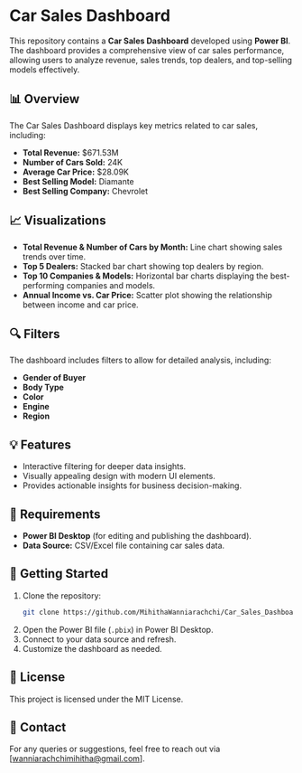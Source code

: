 # Car Sales Dashboard

This repository contains a **Car Sales Dashboard** developed using **Power BI**. The dashboard provides a comprehensive view of car sales performance, allowing users to analyze revenue, sales trends, top dealers, and top-selling models effectively.

## 📊 Overview
The Car Sales Dashboard displays key metrics related to car sales, including:
- **Total Revenue:** $671.53M
- **Number of Cars Sold:** 24K
- **Average Car Price:** $28.09K
- **Best Selling Model:** Diamante
- **Best Selling Company:** Chevrolet

## 📈 Visualizations
- **Total Revenue & Number of Cars by Month:** Line chart showing sales trends over time.
- **Top 5 Dealers:** Stacked bar chart showing top dealers by region.
- **Top 10 Companies & Models:** Horizontal bar charts displaying the best-performing companies and models.
- **Annual Income vs. Car Price:** Scatter plot showing the relationship between income and car price.

## 🔍 Filters
The dashboard includes filters to allow for detailed analysis, including:
- **Gender of Buyer**
- **Body Type**
- **Color**
- **Engine**
- **Region**

## 💡 Features
- Interactive filtering for deeper data insights.
- Visually appealing design with modern UI elements.
- Provides actionable insights for business decision-making.

## 📌 Requirements
- **Power BI Desktop** (for editing and publishing the dashboard).
- **Data Source:** CSV/Excel file containing car sales data.

## 🚀 Getting Started
1. Clone the repository:
   ```bash
   git clone https://github.com/MihithaWanniarachchi/Car_Sales_Dashboard.git
   ```
2. Open the Power BI file (`.pbix`) in Power BI Desktop.
3. Connect to your data source and refresh.
4. Customize the dashboard as needed.

## 📄 License
This project is licensed under the MIT License.

## 📧 Contact
For any queries or suggestions, feel free to reach out via [wanniarachchimihitha@gmail.com].

